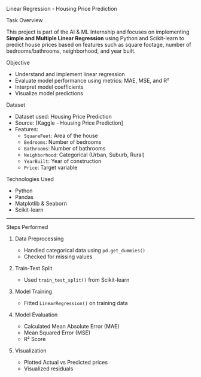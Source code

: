  Linear Regression - Housing Price Prediction

 Task Overview

This project is part of the AI & ML Internship and focuses on implementing **Simple and Multiple Linear Regression** using Python and Scikit-learn to predict house prices based on features such as square footage, number of bedrooms/bathrooms, neighborhood, and year built.

 Objective

- Understand and implement linear regression
- Evaluate model performance using metrics: MAE, MSE, and R²
- Interpret model coefficients
- Visualize model predictions

Dataset

- Dataset used: Housing Price Prediction
- Source: [Kaggle - Housing Price Prediction]
- Features:
  - `SquareFeet`: Area of the house
  - `Bedrooms`: Number of bedrooms
  - `Bathrooms`: Number of bathrooms
  - `Neighborhood`: Categorical (Urban, Suburb, Rural)
  - `YearBuilt`: Year of construction
  - `Price`: Target variable

Technologies Used

- Python
- Pandas
- Matplotlib & Seaborn
- Scikit-learn

---

 Steps Performed

1. Data Preprocessing
   - Handled categorical data using `pd.get_dummies()`
   - Checked for missing values

2. Train-Test Split
   - Used `train_test_split()` from Scikit-learn

3. Model Training
   - Fitted `LinearRegression()` on training data

4. Model Evaluation
   - Calculated Mean Absolute Error (MAE)
   - Mean Squared Error (MSE)
   - R² Score

5. Visualization
   - Plotted Actual vs Predicted prices
   - Visualized residuals



